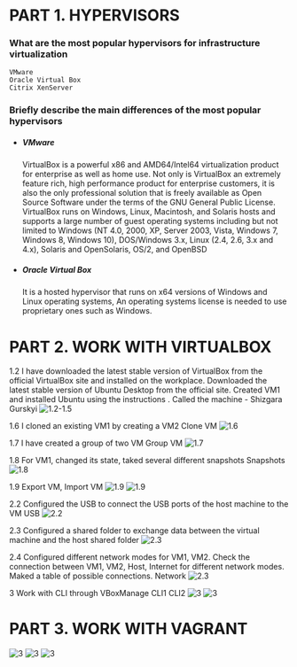 # PART 1. HYPERVISORS
### What are the most popular hypervisors for infrastructure virtualization

    VMware
    Oracle Virtual Box
    Citrix XenServer

### Briefly describe the main differences of the most popular hypervisors

 - ##### VMware
    VirtualBox is a powerful x86 and AMD64/Intel64 virtualization product for enterprise as well as home use. Not only is VirtualBox an extremely feature rich, high performance product for enterprise customers, it is also the only professional solution that is freely available as Open Source Software under the terms of the GNU General Public License. VirtualBox runs on Windows, Linux, Macintosh, and Solaris hosts and supports a large number of guest operating systems including but not limited to Windows (NT 4.0, 2000, XP, Server 2003, Vista, Windows 7, Windows 8, Windows 10), DOS/Windows 3.x, Linux (2.4, 2.6, 3.x and 4.x), Solaris and OpenSolaris, OS/2, and OpenBSD
-   ##### Oracle Virtual Box
    It is a hosted hypervisor that runs on x64 versions of Windows and Linux operating systems, An operating systems license is needed to use proprietary ones such as Windows.

# PART 2. WORK WITH VIRTUALBOX

1.2 I have downloaded the latest stable version of VirtualBox from the official VirtualBox site and installed on the workplace. Downloaded the latest stable version of Ubuntu Desktop from the official site. Created VM1 and installed Ubuntu using the instructions . Called the machine - Shizgara Gurskyi
![1.2-1.5](https://github.com/shizgara/DevOps_online_Rivne_2022Q1Q2/blob/master/m2/Task2.1/img/1.2-1.5.PNG)

1.6 I cloned an existing VM1 by creating a VM2 Clone VM
![1.6](https://github.com/shizgara/DevOps_online_Rivne_2022Q1Q2/blob/master/m2/Task2.1/img/1.6.PNG)

1.7 I have created a group of two VM Group VM
![1.7](https://github.com/shizgara/DevOps_online_Rivne_2022Q1Q2/blob/master/m2/Task2.1/img/1.7.PNG)

1.8 For VM1, changed its state, taked several different snapshots Snapshots
![1.8](https://github.com/shizgara/DevOps_online_Rivne_2022Q1Q2/blob/master/m2/Task2.1/img/1.8.PNG)

1.9 Export VM, Import VM 
![1.9](https://github.com/shizgara/DevOps_online_Rivne_2022Q1Q2/blob/master/m2/Task2.1/img/1.9.PNG)
![1.9](https://github.com/shizgara/DevOps_online_Rivne_2022Q1Q2/blob/master/m2/Task2.1/img/1.9.1.PNG)

2.2 Configured the USB to connect the USB ports of the host machine to the VM USB
![2.2](https://github.com/shizgara/DevOps_online_Rivne_2022Q1Q2/blob/master/m2/Task2.1/img/2.1.PNG)

2.3 Configured a shared folder to exchange data between the virtual machine and the host shared folder
![2.3](https://github.com/shizgara/DevOps_online_Rivne_2022Q1Q2/blob/master/m2/Task2.1/img/2.2.PNG)

2.4 Configured different network modes for VM1, VM2. Check the connection between VM1, VM2, Host, Internet for different network modes. Maked a table of possible connections. Network
![2.3](https://github.com/shizgara/DevOps_online_Rivne_2022Q1Q2/blob/master/m2/Task2.1/img/2.4.PNG)

3 Work with CLI through VBoxManage CLI1 CLI2
![3](https://github.com/shizgara/DevOps_online_Rivne_2022Q1Q2/blob/master/m2/Task2.1/img/3.1.PNG)
![3](https://github.com/shizgara/DevOps_online_Rivne_2022Q1Q2/blob/master/m2/Task2.1/img/3.2.PNG)

# PART 3. WORK WITH VAGRANT

![3](https://github.com/shizgara/DevOps_online_Rivne_2022Q1Q2/blob/master/m2/Task2.1/img/3.2-4.PNG)
![3](https://github.com/shizgara/DevOps_online_Rivne_2022Q1Q2/blob/master/m2/Task2.1/img/3.5-6.PNG)
![3](https://github.com/shizgara/DevOps_online_Rivne_2022Q1Q2/blob/master/m2/Task2.1/img/3.7PNG)